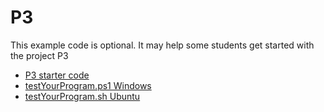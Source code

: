 # P3

This example code is optional. It may help some students get started with the project P3

* [P3 starter code](./Program.cs)
* [testYourProgram.ps1 Windows](./testYourProgram.ps1)
* [testYourProgram.sh Ubuntu](./testYourProgram.sh)